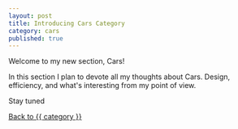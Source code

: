 ```yaml
---
layout: post
title: Introducing Cars Category
category: cars
published: true
---
```


Welcome to my new section, Cars!

In this section I plan to devote all my thoughts about Cars. Design, efficiency, and what's interesting from my point of view.

Stay tuned

<a href="{{ site.baseurl }}/{{ category }}">Back to {{ category }}</a>
